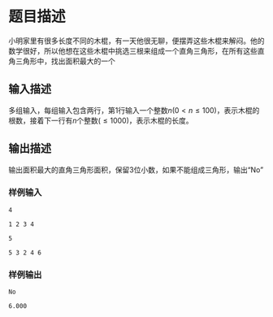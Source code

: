# 题目描述

小明家里有很多长度不同的木棍，有一天他很无聊，便摆弄这些木棍来解闷。他的数学很好，所以他想在这些木棍中挑选三根来组成一个直角三角形，在所有这些直角三角形中，找出面积最大的一个

## 输入描述
多组输入，每组输入包含两行，第$1$行输入一个整数$n$($0 < n \leq 100$)，表示木棍的根数，接着下一行有$n$个整数($\leq 1000$)，表示木棍的长度。

## 输出描述
输出面积最大的直角三角形面积，保留3位小数，如果不能组成三角形，输出“No”

### 样例输入

```
4

1 2 3 4

5

5 3 2 4 6
```

### 样例输出

```
No

6.000
```